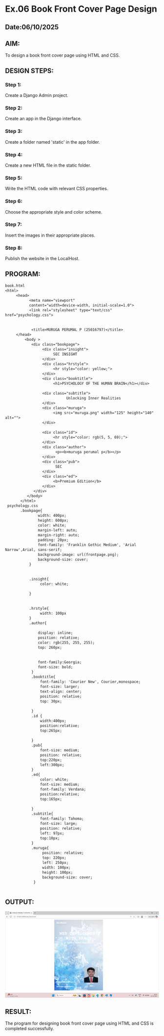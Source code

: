 # Ex.06 Book Front Cover Page Design
## Date:06/10/2025

## AIM:
To design a book front cover page using HTML and CSS.

## DESIGN STEPS:

### Step 1:
Create a Django Admin project.

### Step 2:
Create an app in the Django interface.

### Step 3:
Create a folder named 'static' in the app folder.

### Step 4:
Create a new HTML file in the static folder.

### Step 5:
Write the HTML code with relevant CSS properties.

### Step 6:
Choose the appropriate style and color scheme.

### Step 7:
Insert the images in their appropriate places.

### Step 8:
Publish the website in the LocalHost.

## PROGRAM:
```
book.html
<html>
     <head>
           <meta name="viewport"
           content="width=device-width, initial-scale=1.0">
           <link rel="stylesheet" type="text/css" href="psychology.css">
            
           
            <title>MURUGA PERUMAL P (25016797)</title>
     </head>
         <body >
            <div class="bookpage">
                 <div class="insight">
                      SEC INSIGHT
                 </div>
                 <div class="hrstyle">
                      <hr style="color: yellow;">
                 </div>
                 <div class="booktitle">
                      <h1>PSYCHOLOGY OF THE HUMAN BRAIN</h1></div>

                 <div class="subtitle">
                            Unlocking Inner Realities
                 </div>
                 <div class="muruga">
                      <img src="muruga.png" width="125" height="140" alt="">
                 </div>
                 
                 <div class="id">
                      <hr style="color: rgb(5, 5, 69);">
                 </div>
                 <div class="author">
                       <p><b>muruga perumal p</b></p>
                 </div>
                 <div class="pub">
                       SEC
                 </div>
                 <div class="ed">
                      <b>Premium Edition</b>
                 </div>
             </div>
          </body>
       </html>
 psychology.css
       .bookpage{
               width: 400px;
               height: 600px;
               color: white;
               margin-left: auto;
               margin-right: auto;
               padding: 20px;
               font-family: 'Franklin Gothic Medium', 'Arial Narrow',Arial, sans-serif;
               background-image: url(frontpage.png);
               background-size: cover;
           }


           .insight{
                color: white;

           }


           .hrstyle{
                width: 100px
           }
           .author{

               display: inline;
               position: relative;
               color: rgb(255, 255, 255);
               top: 260px;
              

               font-family:Georgia;
               font-size: bold;
            }
            .booktitle{
                font-family: 'Courier New', Courier,monospace;
                font-size: larger;
                text-align: center;
                position: relative;
                top: 30px;

            }
            .id {
                width:400px;
                position:relative;
                top:265px;

            }
            .pub{
                font-size: medium;
                position: relative;
                top:220px;
                left:300px;
            }
            .ed{
                color: white;
                font-size: medium;
                font-family: Verdana;
                position:relative;
                top:165px;
            
            }
            .subtitle{
                font-family: Tahoma;
                font-size: large;
                position: relative;
                left: 97px;
                top:10px;
            }
            .muruga{
                 position: relative;
                 top: 220px;
                 left: 250px;
                 width: 100px;
                 height: 100px;
                 background-size: cover;
             }
                  
```
## OUTPUT:
![alt text](bookcover.png)

## RESULT:
The program for designing book front cover page using HTML and CSS is completed successfully.
